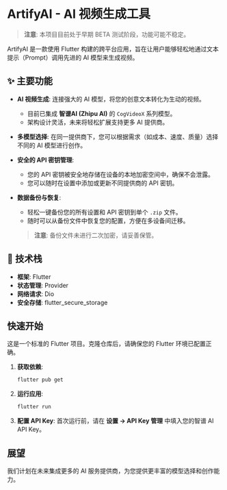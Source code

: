 # ArtifyAI - AI 视频生成工具

> **注意**: 本项目目前处于早期 BETA 测试阶段，功能可能不稳定。

ArtifyAI 是一款使用 Flutter 构建的跨平台应用，旨在让用户能够轻松地通过文本提示（Prompt）调用先进的 AI 模型来生成视频。

## ✨ 主要功能

- **AI 视频生成**: 连接强大的 AI 模型，将您的创意文本转化为生动的视频。
  - 目前已集成 **智谱AI (Zhipu AI)** 的 `CogVideoX` 系列模型。
  - 架构设计灵活，未来将轻松扩展支持更多 AI 提供商。

- **多模型选择**: 在同一提供商下，您可以根据需求（如成本、速度、质量）选择不同的 AI 模型进行创作。

- **安全的 API 密钥管理**:
  - 您的 API 密钥被安全地存储在设备的本地加密空间中，确保不会泄露。
  - 您可以随时在设置中添加或更新不同提供商的 API 密钥。

- **数据备份与恢复**:
  - 轻松一键备份您的所有设置和 API 密钥到单个 `.zip` 文件。
  - 随时可以从备份文件中恢复您的配置，方便在多设备间迁移。
  > **注意**: 备份文件未进行二次加密，请妥善保管。

## 🚀 技术栈

- **框架**: Flutter
- **状态管理**: Provider
- **网络请求**: Dio
- **安全存储**: flutter_secure_storage

## 快速开始

这是一个标准的 Flutter 项目。克隆仓库后，请确保您的 Flutter 环境已配置正确。

1.  **获取依赖**:
    ```bash
    flutter pub get
    ```

2.  **运行应用**:
    ```bash
    flutter run
    ```

3.  **配置 API Key**:
    首次运行前，请在 **设置 -> API Key 管理** 中填入您的智谱 AI API Key。

## 展望

我们计划在未来集成更多的 AI 服务提供商，为您提供更丰富的模型选择和创作能力。
